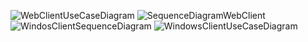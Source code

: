 ![WebClientUseCaseDiagram](https://github.com/user-attachments/assets/0957f99b-8fc6-4de5-9165-04937f8cadeb)
![SequenceDiagramWebClient](https://github.com/user-attachments/assets/172f985b-a29c-475e-8ab3-9da7fa72649c)
![WindosClientSequenceDiagram](https://github.com/user-attachments/assets/00b4894a-05b4-4080-a0b3-f204882b8cc1)
![WindowsClientUseCaseDiagram](https://github.com/user-attachments/assets/d8779e2f-8179-463b-afde-8c7cf6307921)
